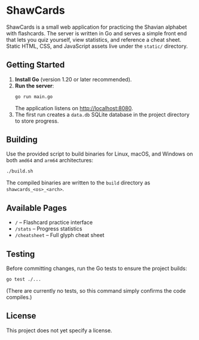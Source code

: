 # ShawCards

ShawCards is a small web application for practicing the Shavian alphabet with flashcards. The server is written in Go and serves a simple front end that lets you quiz yourself, view statistics, and reference a cheat sheet. Static HTML, CSS, and JavaScript assets live under the `static/` directory.

## Getting Started

1. **Install Go** (version 1.20 or later recommended).
2. **Run the server**:
   ```bash
   go run main.go
   ```
   The application listens on [http://localhost:8080](http://localhost:8080).
3. The first run creates a `data.db` SQLite database in the project directory to store progress.

## Building

Use the provided script to build binaries for Linux, macOS, and Windows on both `amd64` and `arm64` architectures:

```bash
./build.sh
```

The compiled binaries are written to the `build` directory as `shawcards_<os>_<arch>`.

## Available Pages

- `/` – Flashcard practice interface
- `/stats` – Progress statistics
- `/cheatsheet` – Full glyph cheat sheet

## Testing

Before committing changes, run the Go tests to ensure the project builds:

```bash
go test ./...
```

(There are currently no tests, so this command simply confirms the code compiles.)

## License

This project does not yet specify a license.

